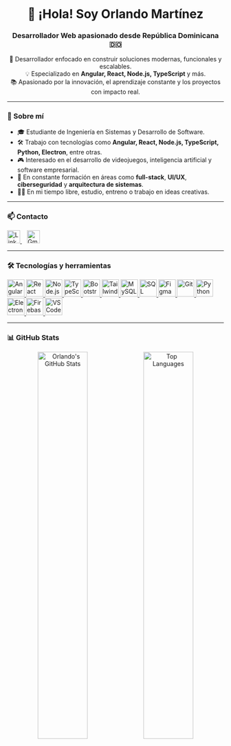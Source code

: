 <h1 align="center">👋 ¡Hola! Soy Orlando Martínez</h1>
<h3 align="center">Desarrollador Web apasionado desde República Dominicana 🇩🇴</h3>

<p align="center">
  🚀 Desarrollador enfocado en construir soluciones modernas, funcionales y escalables.<br>
  💡 Especializado en <strong>Angular, React, Node.js, TypeScript</strong> y más.<br>
  📚 Apasionado por la innovación, el aprendizaje constante y los proyectos con impacto real.
</p>

---

### 🧠 Sobre mí

- 🎓 Estudiante de Ingeniería en Sistemas y Desarrollo de Software.
- 🛠️ Trabajo con tecnologías como **Angular, React, Node.js, TypeScript, Python, Electron**, entre otras.
- 🎮 Interesado en el desarrollo de videojuegos, inteligencia artificial y software empresarial.
- 🌱 En constante formación en áreas como **full-stack**, **UI/UX**, **ciberseguridad** y **arquitectura de sistemas**.
- 🧘‍♂️ En mi tiempo libre, estudio, entreno o trabajo en ideas creativas.

---

### 📫 Contacto

<p align="left">
  <a href="https://linkedin.com/in/orlando-martinez-501922279" target="_blank">
    <img src="https://cdn.jsdelivr.net/gh/devicons/devicon/icons/linkedin/linkedin-original.svg" alt="LinkedIn" width="30" />
  </a>
  &nbsp;&nbsp;
  <a href="mailto:orlandomartinezdev@gmail.com" target="_blank">
    <img src="https://cdn.jsdelivr.net/gh/devicons/devicon/icons/google/google-original.svg" alt="Gmail" width="30" />
  </a>
</p>

---

### 🛠️ Tecnologías y herramientas

<p align="left">
  <a href="https://angular.io" target="_blank">
    <img src="https://cdn.jsdelivr.net/gh/devicons/devicon/icons/angularjs/angularjs-original.svg" alt="Angular" width="40"/>
  </a>
  <a href="https://reactjs.org" target="_blank">
    <img src="https://cdn.jsdelivr.net/gh/devicons/devicon/icons/react/react-original.svg" alt="React" width="40"/>
  </a>
  <a href="https://nodejs.org" target="_blank">
    <img src="https://cdn.jsdelivr.net/gh/devicons/devicon/icons/nodejs/nodejs-original.svg" alt="Node.js" width="40"/>
  </a>
  <a href="https://www.typescriptlang.org/" target="_blank">
    <img src="https://cdn.jsdelivr.net/gh/devicons/devicon/icons/typescript/typescript-original.svg" alt="TypeScript" width="40"/>
  </a>
  <a href="https://getbootstrap.com" target="_blank">
    <img src="https://cdn.jsdelivr.net/gh/devicons/devicon/icons/bootstrap/bootstrap-original.svg" alt="Bootstrap" width="40"/>
  </a>
  <a href="https://tailwindcss.com/" target="_blank">
    <img src="https://cdn.jsdelivr.net/gh/devicons/devicon/icons/tailwindcss/tailwindcss-plain.svg" alt="Tailwind CSS" width="40"/>
  </a>
  <a href="https://www.mysql.com/" target="_blank">
    <img src="https://cdn.jsdelivr.net/gh/devicons/devicon/icons/mysql/mysql-original.svg" alt="MySQL" width="40"/>
  </a>
  <a href="https://www.microsoft.com/en-us/sql-server" target="_blank">
    <img src="https://cdn.jsdelivr.net/gh/devicons/devicon/icons/microsoftsqlserver/microsoftsqlserver-plain.svg" alt="SQL Server" width="40"/>
  </a>
  <a href="https://www.figma.com/" target="_blank">
    <img src="https://cdn.jsdelivr.net/gh/devicons/devicon/icons/figma/figma-original.svg" alt="Figma" width="40"/>
  </a>
  <a href="https://git-scm.com/" target="_blank">
    <img src="https://cdn.jsdelivr.net/gh/devicons/devicon/icons/git/git-original.svg" alt="Git" width="40"/>
  </a>
  <a href="https://www.python.org" target="_blank">
    <img src="https://cdn.jsdelivr.net/gh/devicons/devicon/icons/python/python-original.svg" alt="Python" width="40"/>
  </a>
  <a href="https://www.electronjs.org" target="_blank">
    <img src="https://cdn.jsdelivr.net/gh/devicons/devicon/icons/electron/electron-original.svg" alt="Electron" width="40"/>
  </a>
  <a href="https://firebase.google.com/" target="_blank">
    <img src="https://cdn.jsdelivr.net/gh/devicons/devicon/icons/firebase/firebase-plain.svg" alt="Firebase" width="40"/>
  </a>
  <a href="https://code.visualstudio.com/" target="_blank">
    <img src="https://cdn.jsdelivr.net/gh/devicons/devicon/icons/vscode/vscode-original.svg" alt="VS Code" width="40"/>
  </a>
</p>

---

### 📊 GitHub Stats

<div align="center">
  <img src="https://github-readme-stats.vercel.app/api?username=orlandomartinez-developer&show_icons=true&theme=radical" alt="Orlando's GitHub Stats" width="48%"/>
  <img src="https://github-readme-stats.vercel.app/api/top-langs/?username=orlandomartinez-developer&layout=compact&theme=radical" alt="Top Languages" width="48%"/>
</div>